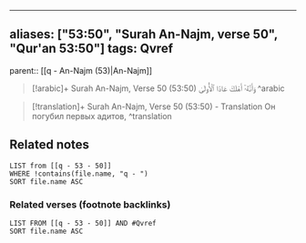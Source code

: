 
---
aliases: ["53:50", "Surah An-Najm, verse 50", "Qur'an 53:50"]
tags: Qvref
---

parent:: [[q - An-Najm (53)|An-Najm]]

> [!arabic]+ Surah An-Najm, Verse 50 (53:50)
> <span class="quran-arabic">وَأَنَّهُۥٓ أَهْلَكَ عَادًا ٱلْأُولَىٰ</span>
^arabic

> [!translation]+ Surah An-Najm, Verse 50 (53:50) - Translation
> Он погубил первых адитов,
^translation



## Related notes
```dataview
LIST from [[q - 53 - 50]]
WHERE !contains(file.name, "q - ")
SORT file.name ASC
```

### Related verses (footnote backlinks)
```dataview
LIST FROM [[q - 53 - 50]] AND #Qvref
SORT file.name ASC
```

